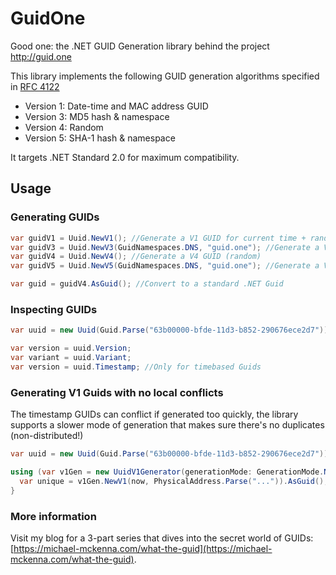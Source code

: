 # GuidOne

Good one: the .NET GUID Generation library behind the project http://guid.one

This library implements the following GUID generation algorithms specified in [RFC 4122](http://www.ietf.org/rfc/rfc4122.txt) 

* Version 1: Date-time and MAC address GUID
* Version 3: MD5 hash & namespace
* Version 4: Random
* Version 5: SHA-1 hash & namespace

It targets .NET Standard 2.0 for maximum compatibility. 

## Usage

### Generating GUIDs

``` C#
var guidV1 = Uuid.NewV1(); //Generate a V1 GUID for current time + random node
var guidV3 = Uuid.NewV3(GuidNamespaces.DNS, "guid.one"); //Generate a V3 GUID for a particular domain
var guidV4 = Uuid.NewV4(); //Generate a V4 GUID (random)
var guidV5 = Uuid.NewV5(GuidNamespaces.DNS, "guid.one"); //Generate a V5 GUID for a particular domain

var guid = guidV4.AsGuid(); //Convert to a standard .NET Guid
```

### Inspecting GUIDs

``` C#
var uuid = new Uuid(Guid.Parse("63b00000-bfde-11d3-b852-290676ece2d7")); // Parse a UUID

var version = uuid.Version;
var variant = uuid.Variant;
var version = uuid.Timestamp; //Only for timebased Guids
```

### Generating V1 Guids with no local conflicts

The timestamp GUIDs can conflict if generated too quickly, the library supports a slower mode of generation that makes sure there's no duplicates (non-distributed!)


``` C#
var uuid = new Uuid(Guid.Parse("63b00000-bfde-11d3-b852-290676ece2d7")); // Parse a UUID

using (var v1Gen = new UuidV1Generator(generationMode: GenerationMode.NoDuplicates)){
  var unique = v1Gen.NewV1(now, PhysicalAddress.Parse("...")).AsGuid();
}
```

### More information

Visit my blog for a 3-part series that dives into the secret world of GUIDs: [https://michael-mckenna.com/what-the-guid](https://michael-mckenna.com/what-the-guid).

